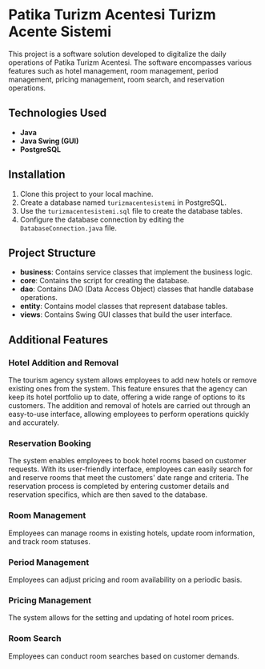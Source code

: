# Patika Turizm Acentesi Turizm Acente Sistemi

This project is a software solution developed to digitalize the daily operations of Patika Turizm Acentesi. The software encompasses various features such as hotel management, room management, period management, pricing management, room search, and reservation operations.

## Technologies Used

- **Java**
- **Java Swing (GUI)**
- **PostgreSQL**

## Installation

1. Clone this project to your local machine.
2. Create a database named `turizmacentesistemi` in PostgreSQL.
3. Use the `turizmacentesistemi.sql` file to create the database tables.
4. Configure the database connection by editing the `DatabaseConnection.java` file.

## Project Structure

- **business**: Contains service classes that implement the business logic.
- **core**: Contains the script for creating the database.
- **dao**: Contains DAO (Data Access Object) classes that handle database operations.
- **entity**: Contains model classes that represent database tables.
- **views**: Contains Swing GUI classes that build the user interface.

## Additional Features

### Hotel Addition and Removal

The tourism agency system allows employees to add new hotels or remove existing ones from the system. This feature ensures that the agency can keep its hotel portfolio up to date, offering a wide range of options to its customers. The addition and removal of hotels are carried out through an easy-to-use interface, allowing employees to perform operations quickly and accurately.

### Reservation Booking

The system enables employees to book hotel rooms based on customer requests. With its user-friendly interface, employees can easily search for and reserve rooms that meet the customers' date range and criteria. The reservation process is completed by entering customer details and reservation specifics, which are then saved to the database.

### Room Management

Employees can manage rooms in existing hotels, update room information, and track room statuses.

### Period Management

Employees can adjust pricing and room availability on a periodic basis.

### Pricing Management

The system allows for the setting and updating of hotel room prices.

### Room Search

Employees can conduct room searches based on customer demands.
